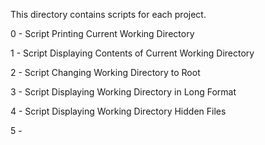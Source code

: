 This directory contains scripts for each project.

0 - Script Printing Current Working Directory

1 - Script Displaying Contents of Current Working Directory

2 - Script Changing Working Directory to Root

3 - Script Displaying Working Directory in Long Format

4 - Script Displaying Working Directory Hidden Files

5 - 